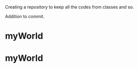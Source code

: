Creating a repository to keep all the codes from classes and so.

Addition to commit.
# myWorld
# myWorld
